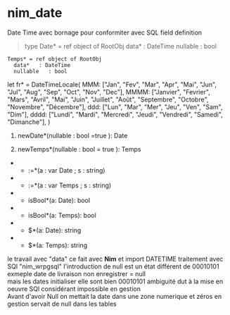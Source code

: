 # nim_date
Date Time  avec bornage pour conformiter avec SQL field definition 


>   type
    Date* = ref object of RootObj
      data*   : DateTime
      nullable   : bool
  
    Temps* = ref object of RootObj
      data*   : DateTime
      nullable   : bool


  let fr* = DateTimeLocale(
      MMM: ["Jan", "Fev", "Mar", "Apr", "Mai", "Jun", "Jul", "Aug", "Sep", "Oct",
          "Nov", "Dec"],
      MMMM: ["Janvier", "Fevrier", "Mars", "Avril", "Mai", "Juin", "Juillet",
          "Août", "Septembre", "Octobre", "Novembre", "Décembre"],
      ddd: ["Lun", "Mar", "Mer", "Jeu", "Ven", "Sam", "Dim"],
      dddd: ["Lundi", "Mardi", "Mercredi", "Jeudi", "Vendredi", "Samedi",
          "Dimanche"],
    )

 1. newDate*(nullable : bool =true ): Date 
 

 2. newTemps*(nullable : bool = true ): Temps



  *   * :=*(a : var  Date ; s : string)
  *   * :=*(a : var Temps ; s : string)
  *   *  isBool*(a: Date): bool
  *   *  isBool*(a: Temps): bool
  *   * $*(a: Date): string
  *   * $*(a: Temps): string

le travail avec "data" ce fait avec **Nim** et import DATETIME
traitement avec SQl  "nim_wrpgsql" l'introduction de null est un état différent de 00010101  exmeple date de livraison non enregistrer = null  
mais les dates initialiser elle sont bien 00010101  ambiguité dut à la mise en oeuvre SQl considérant impossible en gestion   
Avant d'avoir Null on mettait la date dans une zone numerique et zéros en gestion servait de null dans les tables


